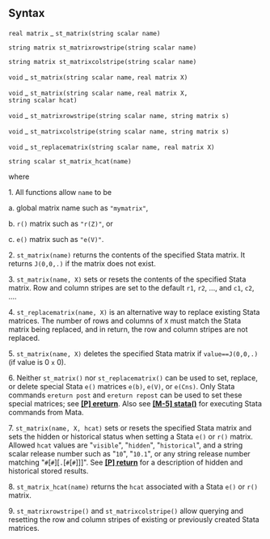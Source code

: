## Syntax

`real matrix`<span class="nowrap"> _
`st_matrix(string scalar name)`

`string matrix st_matrixrowstripe(string scalar name)`

`string matrix st_matrixcolstripe(string scalar name)`

`void`<span class="nowrap"> _ `st_matrix(string scalar name,`
`real matrix X)`

`void`<span class="nowrap"> _ `st_matrix(string scalar name,`
`real matrix X,`  
`string scalar hcat)`

`void`<span class="nowrap"> _
`st_matrixrowstripe(string scalar name, string matrix s)`

`void`<span class="nowrap"> _
`st_matrixcolstripe(string scalar name, string matrix s)`

`void`<span class="nowrap"> _
`st_replacematrix(string scalar name, real matrix X)`

`string scalar st_matrix_hcat(name)`

where

1\. All functions allow `name` to be

a\. global matrix name such as `"mymatrix"`,

b\. `r()` matrix such as `"r(Z)"`, or

c\. `e()` matrix such as `"e(V)"`.

2\. `st_matrix(name)` returns the contents of the specified Stata
matrix. It returns `J(0,0,.)` if the matrix does not exist.

3\. `st_matrix(name, X)` sets or resets the contents of the
specified Stata matrix. Row and column stripes are set to the default
`r1`, `r2`, ..., and `c1`, `c2`, ....

4\. `st_replacematrix(name, X)` is an alternative way to replace
existing Stata matrices. The number of rows and columns of `X` must
match the Stata matrix being replaced, and in return, the row and column
stripes are not replaced.

5\. `st_matrix(name, X)` deletes the specified Stata matrix if
`value==J(0,0,.)` (if value is 0 `x` 0).

6\. Neither `st_matrix()` nor `st_replacematrix()` can be used to set,
replace, or delete special Stata `e()` matrices `e(b)`, `e(V)`, or
`e(Cns)`. Only Stata commands `ereturn post` and `ereturn repost`
can be used to set these special matrices; see
**[<strong>[P] ereturn</strong>](http://www.stata.com/help.cgi?ereturn)**.
Also see
**[<strong>[M-5] stata()</strong>](http://www.stata.com/help.cgi?mf_stata)**
for executing Stata commands from Mata.

7\. `st_matrix(name, X, hcat)` sets or resets the specified
Stata matrix and sets the hidden or historical status when setting a
Stata `e()` or `r()` matrix. Allowed `hcat` values are "`visible`",
"`hidden`", "`historical`", and a string scalar release number such as
"`10`", "`10.1`", or any string release number matching
"`#`\[`#`\]\[`.`\[`#`\[`#`\]\]\]". See [**\[P\]
return**](http://www.stata.com/manuals14/preturn.pdf) for a description
of hidden and historical stored results.

8\. `st_matrix_hcat(name)` returns the `hcat` associated with a
Stata `e()` or `r()` matrix.

9\. `st_matrixrowstripe()` and `st_matrixcolstripe()` allow querying and
resetting the row and column stripes of existing or previously created
Stata matrices.
